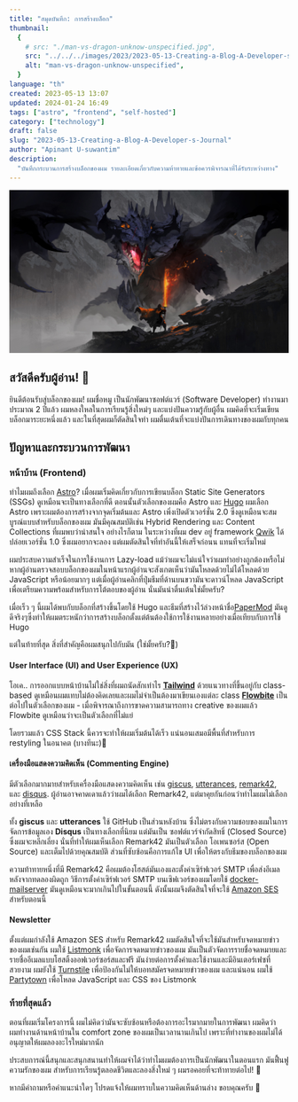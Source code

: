 ```yaml
---
title: "สมุดบันทึก: การสร้างบล็อก"
thumbnail:
  {
    # src: "./man-vs-dragon-unknow-unspecified.jpg",
    src: "../../../images/2023/2023-05-13-Creating-a-Blog-A-Developer-s-Journal/man-vs-dragon-unknow-unspecified.jpg",
    alt: "man-vs-dragon-unknow-unspecified",
  }
language: "th"
created: 2023-05-13 13:07
updated: 2024-01-24 16:49
tags: ["astro", "frontend", "self-hosted"]
category: ["technology"]
draft: false
slug: "2023-05-13-Creating-a-Blog-A-Developer-s-Journal"
author: "Apinant U-suwantim"
description:
  "บันทึกกระบวนการสร้างบล็อกของผม รายละเอียดเกี่ยวกับความท้าทายและข้อควรพิจารณาที่ได้รับระหว่างทาง"
---
```


![man-vs-dragon-unknow-unspecified](../../../images/2023/2023-05-13-Creating-a-Blog-A-Developer-s-Journal/man-vs-dragon-unknow-unspecified.jpg)


## สวัสดีครับผู้อ่าน! 👋

ยินดีต้อนรับสู่บล็อกของผม! ผมชื่อหมู เป็นนักพัฒนาซอฟต์แวร์ (Software Developer) ทำงานมาประมาณ 2 ปีแล้ว
ผมหลงใหลในการเรียนรู้สิ่งใหม่ๆ และแบ่งปันความรู้กับผู้อื่น ผมคิดที่จะเริ่มเขียนบล็อกมาระยะหนึ่งแล้ว
และในที่สุดผมก็ตัดสินใจทำ ผมตื่นเต้นที่จะแบ่งปันการเดินทางของผมกับทุกคน

## ปัญหาและกระบวนการพัฒนา

### หน้าบ้าน (Frontend)

ทําไมผมถึงเลือก [Astro](https://astro.build/)? เมื่อผมเริ่มคิดเกี่ยวกับการเขียนบล็อก 
Static Site Generators (SSGs) ดูเหมือนจะเป็นทางเลือกที่ดี 
ตอนนั้นตัวเลือกของผมคือ Astro และ [Hugo](https://github.com/gohugoio/hugo)
ผมเลือก Astro เพราะผมต้องการสร้างจากจุดเริ่มต้นและ Astro เพิ่งเปิดตัวเวอร์ชั่น 2.0 
ซึ่งดูเหมือนจะสมบูรณ์แบบสําหรับบล็อกของผม มันมีคุณสมบัติเช่น Hybrid Rendering และ Content Collections 
ที่ผมพบว่าน่าสนใจ อย่างไรก็ตาม ในระหว่างที่ผม dev อยู่ framework [Qwik](https://github.com/BuilderIO/qwik) 
ได้ปล่อยเวอร์ชั่น 1.0 ซึ่งผมอยากจะลอง แต่ผมตัดสินใจที่ทำอันนี้ให้เสร็จก่อนน แทนที่จะเริ่มใหม่

ผมประสบความสําเร็จในการใช้งานการ Lazy-load แม้ว่าผมจะไม่แน่ใจว่าผมทําอย่างถูกต้องหรือไม่ หากผู้อ่านตรวจสอบบล็อกของผมในหน้าแรกผู้อ่านจะสังเกตเห็นว่ามันโหลดด้วยไม่ได้โหลดด้วย JavaScript หรือน้อยมากๆ แต่เมื่อผู้อ่านคลิกที่ปุ่มธีมที่ด้านบนขวามันจะดาวน์โหลด JavaScript เพื่อเตรียมความพร้อมสําหรับการโต้ตอบของผู้อ่าน นั่นมันน่าตื่นเต้นใช่มั้ยครับ?

เมื่อเร็ว ๆ นี้ผมได้พบกับบล็อกที่สร้างขึ้นโดยใช้ Hugo และธีมที่สร้างไว้ล่วงหน้าชื่อ[PaperMod](https://github.com/adityatelange/hugo-Papermod)
มันดูดีจริงๆซึ่งทําให้ผมตระหนักว่าการสร้างบล็อกตั้งแต่ต้นต้องใช้การใช้งานหลายอย่างเมื่อเทียบกับการใช้ Hugo 

แต่ในท้ายที่สุด สิ่งที่สําคัญคือผมสนุกไปกับมัน (ใช่มั้ยครับ?🤔)

#### User Interface (UI) and User Experience (UX)

โอเค.. การออกแบบหน้าบ้านไม่ใช่สิ่งที่ผมถนัดสักเท่าไร
**[Tailwind](https://tailwindcss.com/)** ด้วยแนวทางที่ขึ้นอยู่กับ class-based ดูเหมือนผมแทบไม่ต้องคิดเลยและผมไม่จำเป็นต้องมาเขียนเองแต่ละ class
**[Flowbite](https://github.com/themesberg/flowbite)** เป็นต่อไปในตัวเลือกของผม - เมื่อพิจารณาถึงการขาดความสามารถทาง creative ของผมแล้ว Flowbite ดูเหมือนว่าจะเป็นตัวเลือกที่ไม่แย่

โดยรวมแล้ว CSS Stack นี้ควรจะทําให้ผมเริ่มต้นได้เร็ว แน่นอนเสมอมีพื้นที่สําหรับการ restyling ในอนาคต (บางทีนะ)🫠

#### เครื่องมือแสดงความคิดเห็น (Commenting Engine)

มีตัวเลือกมากมายสําหรับเครื่องมือแสดงความคิดเห็น เช่น
[giscus](https://github.com/giscum/giskus), 
[utterances](http://gitub.com/utterance/utterances), 
[remark42](https/githab.com/umputun/remark42), และ 
[disqus](https://disqos.com/).
ผู้อ่านอาจคาดเดาแล้วว่าผมได้เลือก Remark42,
แต่มาคุยกันก่อนว่าทําไมผมไม่เลือกอย่างที่เหลือ

ทั้ง **giscus** และ **utterances** ใช้ GitHub เป็นส่วนหลังบ้าน ซึ่งไม่ตรงกับความชอบของผมในการจัดการข้อมูลเอง
**Disqus** เป็นทางเลือกที่นิยม แต่มันเป็น ซอฟต์แวร์จำกัดสิทธิ์ (Closed Source) ซึ่งผมจะหลีกเลี่ยง นั่นที่ทําให้ผมเห็นเลือก Remark42 
มันเป็นตัวเลือก โอเพนซอร์ส (Open Source) และเต็มไปด้วยคุณสมบัติ ส่วนที่ซับซ้อนคือการแก้ไข UI เพื่อให้ตรงกับธีมของบล็อกของผม

ความท้าทายหนึ่งที่มี Remark42 คือผมต้องโฮสต์มันเองและตั้งค่าเซิร์ฟเวอร์ SMTP เพื่อส่งอีเมล 
หลังจากทดลองผิดถูก วิธีการตั้งค่าเซิร์ฟเวอร์ SMTP บนเซิฟเวอร์ของผมโดยใช้ 
[docker-mailserver](https://github.com/docker-mailserver/docker-mailserve) 
มันดูเหมือนจะมากเกินไปในขั้นตอนนี้ ดังนั้นผมจึงตัดสินใจที่จะใช้ 
[Amazon SES](https://aws.amazon.com/ses/) สําหรับตอนนี้

#### Newsletter

ตั้งแต่ผมกําลังใช้ Amazon SES สําหรับ Remark42 
ผมตัดสินใจที่จะใช้มันสําหรับจดหมายข่าวของผมเช่นกัน 
ผมใช้ [Listmonk](https://github.com/knadh/listmonk) 
เพื่อจัดการจดหมายข่าวของผม มันเป็นตัวจัดการรายชื่อจดหมายและรายชื่ออีเมลแบบโฮสติ้งออฟเวอร์ซอร์สและฟรี 
มันง่ายต่อการตั้งค่าและใช้งานและมีอินเตอร์เฟซที่สวยงาม
ผมยังใช้ [Turnstile](https://www.cloudflare.com/products/turnstile/) 
เพื่อป้องกันไม่ให้บอทสมัครจดหมายข่าวของผม และแน่นอน 
ผมใช้ [Partytown](https://partytown.builder.io/) เพื่อโหลด JavaScript และ CSS ของ Listmonk

### ท้ายที่สุดแล้ว

ตอนที่ผมเริ่มโครงการนี้ ผมไม่คิดว่ามันจะซับซ้อนหรือต้องการอะไรมากมายในการพัฒนา
ผมคิดว่าผมทํางานด้านหน้าบ้านใน comfort zone ของผมเป็นเวลานานเกินไป 
เพราะที่ทํางานของผมไม่ได้อนุญาตให้ผมลองอะไรใหม่มากนัก

ประสบการณ์นี้สนุกและสนุกสนานทําให้ผมจําได้ว่าทําไมผมต้องการเป็นนักพัฒนาในตอนแรก 
มันฟื้นฟูความรักของผม สําหรับการเรียนรู้ตลอดชีวิตและลองสิ่งใหม่ ๆ ผมรอคอยที่จะท้าทายต่อไป! 🚀

หากมีคําถามหรือคําแนะนําใดๆ โปรดแจ้งให้ผมทราบในความคิดเห็นด้านล่าง ขอบคุณครับ 👋